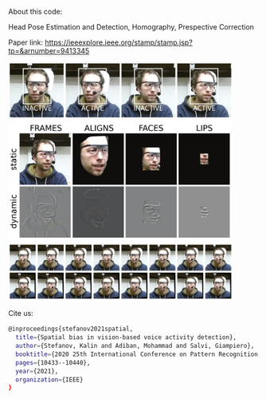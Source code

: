 About this code:

Head Pose Estimation and Detection,
Homography,
Prespective Correction

Paper link: https://ieeexplore.ieee.org/stamp/stamp.jsp?tp=&arnumber=9413345

<p align="left">
  <img src="https://github.com/mohammad-adiban/headpose_estimation/blob/main/figs/hpe1.png" width="450" title="hover text"><br />
  <img src="https://github.com/mohammad-adiban/headpose_estimation/blob/main/figs/hpe2.png" width="450" title="hover text"><br />
  <img src="https://github.com/mohammad-adiban/headpose_estimation/blob/main/figs/hpe3.png" width="450" title="hover text">
</p>

Cite us:
```bash
@inproceedings{stefanov2021spatial,
  title={Spatial bias in vision-based voice activity detection},
  author={Stefanov, Kalin and Adiban, Mohammad and Salvi, Giampiero},
  booktitle={2020 25th International Conference on Pattern Recognition (ICPR)},
  pages={10433--10440},
  year={2021},
  organization={IEEE}
}
```
